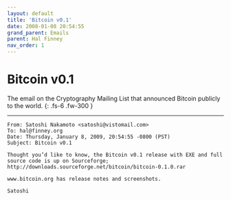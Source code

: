 ```yaml
---
layout: default
title: 'Bitcoin v0.1'
date: 2008-01-08 20:54:55
grand_parent: Emails
parent: Hal Finney
nav_order: 1
---
```


# Bitcoin v0.1

The email on the Cryptography Mailing List that announced Bitcoin publicly to the world.
{: .fs-6 .fw-300 } 

---

```
From: Satoshi Nakamoto <satoshi@vistomail.com>
To: hal@finney.org
Date: Thursday, January 8, 2009, 20:54:55 -0800 (PST)
Subject: Bitcoin v0.1

Thought you’d like to know, the Bitcoin v0.1 release with EXE and full source code is up on Sourceforge;
http://downloads.sourceforge.net/bitcoin/bitcoin-0.1.0.rar

www.bitcoin.org has release notes and screenshots.

Satoshi
```
